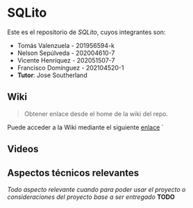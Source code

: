 # SQLito

Este es el repositorio de *SQLito*, cuyos integrantes son:

* Tomás Valenzuela - 201956594-k
* Nelson Sepúlveda - 202004610-7
* Vicente Henríquez - 202051507-7
* Francisco Domínguez - 202104520-1
* **Tutor**: Jose Southerland

## Wiki

> Obtener enlace desde el home de la wiki del repo.

Puede acceder a la Wiki mediante el siguiente [enlace](https://github.com/Sh3ng45/SQLito-PROY-INGSW/wiki)
`

## Videos


## Aspectos técnicos relevantes

*Todo aspecto relevante cuando para poder usar el proyecto o consideraciones del proyecto base a ser entregado* **TODO**
